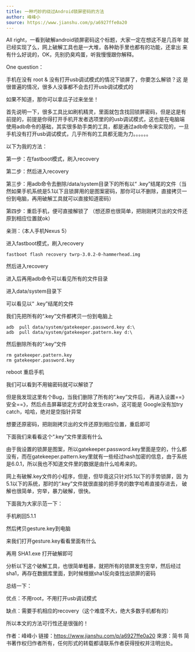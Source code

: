 ```yaml
---
title: 一种巧妙的绕过Android锁屏密码的方法
author: 峰峰小
source: https://www.jianshu.com/p/a6927ffe0a20
---
```


All right，一看到破解android锁屏密码这个标题，大家一定在想这不是几百年
就已经实现了么，网上破解工具也是一大堆，各种助手里也都有的功能，还拿出
来有什么好说的，OK，先别扔臭鸡蛋，听我慢慢跟你解释。

One question：

手机在没有 root & 没有打开usb调试模式的情况下锁屏了，你要怎么解锁？这
是很普遍的情况，很多人没事都不会去打开usb调试模式的

如果不知道，那你可以拿瓜子过来坐坐！

首先说明一下，很多工具比如刷机精灵，里面就包含找回锁屏密码，但是这是有
前提的，前提是你得打开手机开发者选项里的的usb调试模式，这也是在电脑端
使用adb命令的基础，其实很多助手类的工具，都是通过adb命令来实现的，一旦
手机没有打开usb调试模式，几乎所有的工具都无能为力。。。。。。

以下为我的方法：

第一步：在fastboot模式，刷入recovery

第二步：然后进入recovery

第三步：用adb命令去删除/data/system目录下的所有以“ .key”结尾的文件（当然如果手机系统是5.1以下且锁屏用的是图案密码，那你可以不删除，直接拷贝一份到电脑，再用破解工具就可以直接知道密码）

第四步：重启手机，便可直接解锁了
（想还原也很简单，把刚刚拷贝出的文件还原到相应位置就ok）

亲测：（本人手机Nexus 5）

进入fastboot模式，刷入recovery

```
fastboot flash recovery twrp-3.0.2-0-hammerhead.img
```

然后进入recovery

进入后再用adb命令可以看见所有的文件目录

进入data/system目录下

可以看见以“ .key”结尾的文件

我们先把所有的“.key”文件都拷贝一份到电脑上

```
adb  pull data/system/gatekeeper.password.key d:\
adb  pull data/system/gatekeeper.pattern.key d:\
```

然后删除所有的“.key”文件

```
rm gatekeeper.pattern.key
rm gatekeeper.password.key
```

reboot 重启手机

我们可以看到不用输密码就可以解锁了

但是我发现这里有个Bug，当我们删除了所有的“.key”文件后，
再进入设置==》安全==》，然后点击屏幕锁定方式时会发生crash，这可能是
Google没有加try catch，哈哈，绝对是空指针异常

想要还原密码，把刚刚拷贝出的文件还原到相应位置，重启即可

下面我们来看看这个“.key”文件里面有什么

由于我设置的锁屏是图案，所以gatekeeper.password.key里面是空的，什么都
没有，而在gatekeeper.pattern.key里就有一些经过hash加密的信息，由于系统
是6.0.1，所以我也不知道文件里的数据是由什么哈希来的。

网上有破解.key文件的小程序，但是，但毕竟这只针对5.1以下的手势锁屏，因
为5.1以下的系统，那时的“.key”文件就很直接的把手势的数字哈希直接存进去，
破解也很简单，穷举，暴力破解，很快。

下面我为大家示范一下：

手机刷回5.1.1

然后拷贝gesture.key到电脑

来我们打开gesture.key看看里面有什么

再用 SHA1.exe 打开破解即可

分析以下这个破解工具，也很简单粗暴，就把所有的锁屏发生穷举，然后经过
sha1，再存在数据库里面，到时候根据sha1反向查找出锁屏的密码

总结一下：

优点：不用root，不用打开usb调试模式

缺点：需要手机相应的recovery（这个难度不大，绝大多数手机都有的）

所以本文的方法可行性还是很强的！

作者：峰峰小
链接：https://www.jianshu.com/p/a6927ffe0a20
來源：简书
简书著作权归作者所有，任何形式的转载都请联系作者获得授权并注明出处。
